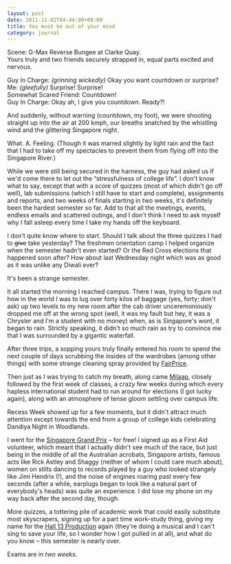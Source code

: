 ```yaml
---
layout: post
date: 2011-11-02T04:44:00+08:00
title: You must be out of your mind
category: journal
---
```


Scene: G-Max Reverse Bungee at Clarke Quay.<br>
Yours truly and two friends securely strapped in, equal parts excited and nervous.

Guy In Charge: *(grinning wickedly)* Okay you want countdown or surprise?<br>
Me: *(gleefully)* Surprise! Surprise!<br>
Somewhat Scared Friend: Countdown!<br>
Guy In Charge: Okay ah, I give you countdown. Ready?!

And suddenly, without warning (countdown, my foot), we were shooting straight up into the air at 200 kmph, our breaths snatched by the whistling wind and the glittering Singapore night.

What. A. Feeling. (Though it was marred slightly by light rain and the fact that I had to take off my spectacles to prevent them from flying off into the Singapore River.)

While we were still being secured in the harness, the guy had asked us if we'd come there to let out the “stressfulness of college life”. I don't know what to say, except that with a score of quizzes (most of which didn't go off well), lab submissions (which I still have to start and complete), assignments and reports, and two weeks of finals starting in two weeks, it's definitely been the hardest semester so far. Add to that all the meetings, events, endless emails and scattered outings, and I don't think I need to ask myself why I fall asleep every time I take my hands off the keyboard.

I don't quite know where to start. Should I talk about the three quizzes I had to <del>give</del> take yesterday? The freshmen orientation camp I helped organize when the semester hadn't even started? Or the Red Cross elections that happened soon after? How about last Wednesday night which was as good as it was unlike any Diwali ever?

It's been a strange semester.

It all started the morning I reached campus. There I was, trying to figure out how in the world I was to lug over forty kilos of baggage (yes, forty; don't ask) up two levels to my new room after the cab driver unceremoniously dropped me off at the wrong spot (well, it was my fault but hey, it was a Chrysler and I'm a student with no money) when, as is Singapore's wont, it began to rain. Strictly speaking, it didn't so much rain as try to convince me that I was surrounded by a gigantic waterfall.

After three trips, a sopping yours truly finally entered his room to spend the next couple of days scrubbing the insides of the wardrobes (among other things) with some strange cleaning spray provided by [FairPrice](http://www.fairprice.com.sg/).

Then just as I was trying to catch my breath, along came [Milaap](http://ntumilaap.com/), closely followed by the first week of classes, a crazy few weeks during which every hapless international student had to run around for elections (I got lucky again), along with an atmosphere of tense gloom settling over campus life.

Recess Week showed up for a few moments, but it didn't attract much attention except towards the end from a group of college kids celebrating Dandiya Night in Woodlands.

I went for the [Singapore Grand Prix](http://www.singaporegp.sg/) – for free! I signed up as a First Aid volunteer, which meant that I actually didn't see much of the race, but just being in the middle of all the Australian acrobats, Singapore artists, famous acts like Rick Astley and Shaggy (neither of whom I could care much about), women on stilts dancing to records played by a guy who looked strangely like Jimi Hendrix (!), and the noise of engines roaring past every few seconds (after a while, earplugs began to look like a natural part of everybody's heads) was quite an experience. I did lose my phone on my way back after the second day, though.

More quizzes, a tottering pile of academic work that could easily substitute most skyscrapers, signing up for a part time work-study thing, giving my name for the [Hall 13 Production][1] again (they're doing a musical and I can't sing to save your life, so I wonder how I got pulled in at all), and what do you know – this semester is nearly over.

Exams are in *two weeks*.

[1]: http://blog.sahil.me/posts/post-production/
